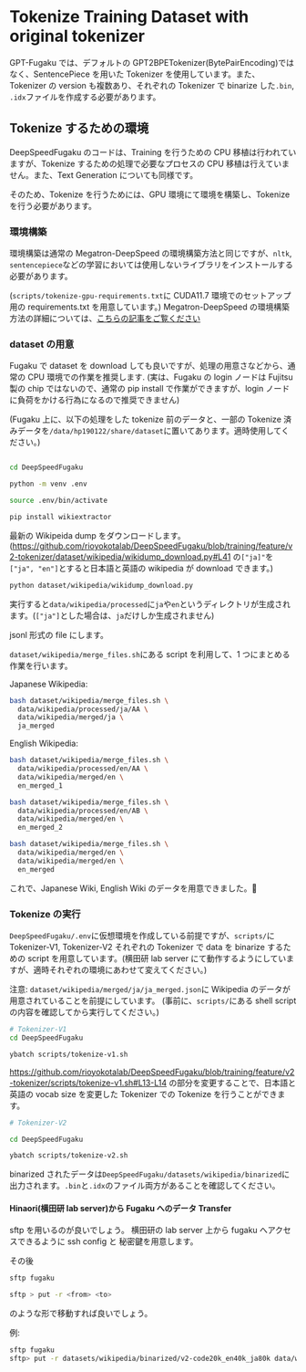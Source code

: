 # Tokenize Training Dataset with original tokenizer

GPT-Fugaku では、デフォルトの GPT2BPETokenizer(BytePairEncoding)ではなく、SentencePiece を用いた Tokenizer を使用しています。また、Tokenizer の version も複数あり、それぞれの Tokenizer で binarize した`.bin`, `.idx`ファイルを作成する必要があります。

## Tokenize するための環境

DeepSpeedFugaku のコードは、Training を行うための CPU 移植は行われていますが、Tokenize するための処理で必要なプロセスの CPU 移植は行えていません。また、Text Generation についても同様です。

そのため、Tokenize を行うためには、GPU 環境にて環境を構築し、Tokenize を行う必要があります。

### 環境構築

環境構築は通常の Megatron-DeepSpeed の環境構築方法と同じですが、`nltk`, `sentencepiece`などの学習においては使用しないライブラリをインストールする必要があります。

(`scripts/tokenize-gpu-requirements.txt`に CUDA11.7 環境でのセットアップ用の requirements.txt を用意しています。)
Megatron-DeepSpeed の環境構築方法の詳細については、[こちらの記事をご覧ください](https://zenn.dev/turing_motors/articles/04c1328bf6095a)

### dataset の用意

Fugaku で dataset を download しても良いですが、処理の用意さなどから、通常の CPU 環境での作業を推奨します.
(実は、Fugaku の login ノードは Fujitsu 製の chip ではないので、通常の pip install で作業ができますが、login ノードに負荷をかける行為になるので推奨できません)

(Fugaku 上に、以下の処理をした tokenize 前のデータと、一部の Tokenize 済みデータを`/data/hp190122/share/dataset`に置いてあります。適時使用してください。)

```bash

cd DeepSpeedFugaku

python -m venv .env

source .env/bin/activate

pip install wikiextractor
```

最新の Wikipeida dump をダウンロードします。
(https://github.com/rioyokotalab/DeepSpeedFugaku/blob/training/feature/v2-tokenizer/dataset/wikipedia/wikidump_download.py#L41 の`["ja]"`を`["ja", "en"]`とすると日本語と英語の wikipedia が download できます。)

```bash
python dataset/wikipedia/wikidump_download.py
```

実行すると`data/wikipedia/processed`に`ja`や`en`というディレクトリが生成されます。(`["ja"]`とした場合は、`ja`だけしか生成されません)

jsonl 形式の file にします。

`dataset/wikipedia/merge_files.sh`にある script を利用して、1 つにまとめる作業を行います。

Japanese Wikipedia:

```bash
bash dataset/wikipedia/merge_files.sh \
  data/wikipedia/processed/ja/AA \
  data/wikipedia/merged/ja \
  ja_merged
```

English Wikipedia:

```bash
bash dataset/wikipedia/merge_files.sh \
  data/wikipedia/processed/en/AA \
  data/wikipedia/merged/en \
  en_merged_1

bash dataset/wikipedia/merge_files.sh \
  data/wikipedia/processed/en/AB \
  data/wikipedia/merged/en \
  en_merged_2

bash dataset/wikipedia/merge_files.sh \
  data/wikipedia/merged/en \
  data/wikipedia/merged/en \
  en_merged
```

これで、Japanese Wiki, English Wiki のデータを用意できました。🎉

### Tokenize の実行

`DeepSpeedFugaku/.env`に仮想環境を作成している前提ですが、`scripts/`に Tokenizer-V1, Tokenizer-V2 それぞれの Tokenizer で data を binarize するための script を用意しています。(横田研 lab server にて動作するようにしていますが、適時それぞれの環境にあわせて変えてください。)

注意: `dataset/wikipedia/merged/ja/ja_merged.json`に Wikipedia のデータが用意されていることを前提にしています。
(事前に、`scripts/`にある shell script の内容を確認してから実行してください。)

```bash
# Tokenizer-V1
cd DeepSpeedFugaku

ybatch scripts/tokenize-v1.sh

```

https://github.com/rioyokotalab/DeepSpeedFugaku/blob/training/feature/v2-tokenizer/scripts/tokenize-v1.sh#L13-L14 の部分を変更することで、日本語と英語の vocab size を変更した Tokenizer での Tokenize を行うことができます。

```bash
# Tokenizer-V2

cd DeepSpeedFugaku

ybatch scripts/tokenize-v2.sh

```

binarized されたデータは`DeepSpeedFugaku/datasets/wikipedia/binarized`に出力されます。`.bin`と`.idx`のファイル両方があることを確認してください。

#### Hinaori(横田研 lab server)から Fugaku へのデータ Transfer

sftp を用いるのが良いでしょう。
横田研の lab server 上から fugaku へアクセスできるように ssh config と 秘密鍵を用意します。

その後

```bash
sftp fugaku

sftp > put -r <from> <to>
```

のような形で移動すれば良いでしょう。

例:

```bash
sftp fugaku
sftp> put -r datasets/wikipedia/binarized/v2-code20k_en40k_ja80k data/wikipedia/binarized
```
